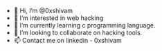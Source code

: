 - 👋 Hi, I’m @0xshivam
- 👀 I’m interested in web hacking
- 🌱 I’m currently learning c programming language.
- 💞️ I’m looking to collaborate on hacking tools.
- 📫 Contact me on linkedin - 0xshivam

<!---
0xshivam/0xshivam is a ✨ special ✨ repository because its `README.md` (this file) appears on your GitHub profile.
You can click the Preview link to take a look at your changes.
--->
